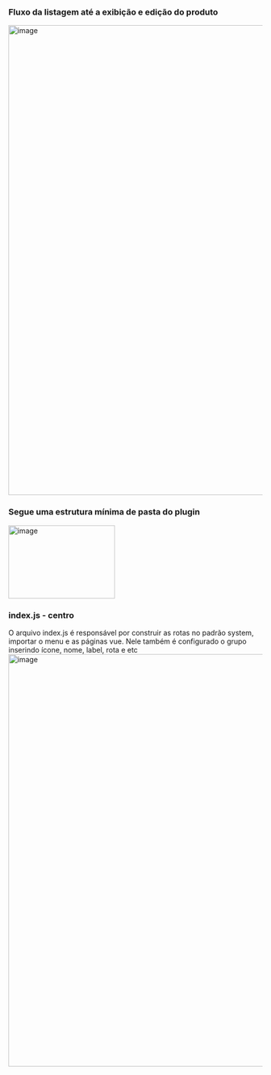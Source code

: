 ### Fluxo da listagem até a exibição e edição do produto
<img width="929" height="931" alt="image" src="https://github.com/user-attachments/assets/eaac2e1e-594c-48b3-b5bf-b513ca20c41c" />

### Segue uma estrutura mínima de pasta do plugin
<img width="211" height="145" alt="image" src="https://github.com/user-attachments/assets/94ea596d-4b0f-4d94-93b3-9ddd3c56c8ab" /> <br>

### index.js - centro
O arquivo index.js é responsável por construir as rotas no padrão system, importar o menu e as páginas vue. Nele também é configurado o grupo
inserindo ícone, nome, label, rota e etc
<img width="717" height="817" alt="image" src="https://github.com/user-attachments/assets/d5ca33c1-8f8a-472f-a817-63be7d87fb22" />




